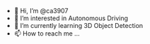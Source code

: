- 👋 Hi, I’m @ca3907
- 👀 I’m interested in Autonomous Driving
- 🌱 I’m currently learning 3D Object Detection
- 📫 How to reach me ...

<!---
ca3907/ca3907 is a ✨ special ✨ repository because its `README.md` (this file) appears on your GitHub profile.
You can click the Preview link to take a look at your changes.
--->
